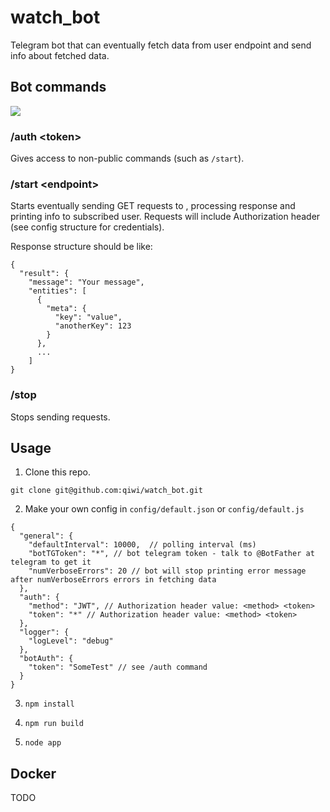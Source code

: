 # watch_bot
Telegram bot that can eventually fetch data from user endpoint and send info about fetched data.

## Bot commands

![](https://github.com/qiwi/watch_bot/blob/master/bot_message_example.png?raw=true)

### /auth \<token\>
Gives access to non-public commands (such as ``/start``).

### /start \<endpoint\>
Starts eventually sending GET requests to <endponint>, processing response and printing info to subscribed user.
Requests will include Authorization header (see config structure for credentials).

Response structure should be like:

```
{
  "result": {
    "message": "Your message",
    "entities": [
      {
        "meta": {
          "key": "value",
          "anotherKey": 123
        }
      },
      ...
    ]
}
```
 
### /stop
Stops sending requests.

## Usage

1. Clone this repo.
```
git clone git@github.com:qiwi/watch_bot.git
```
2. Make your own config in ``config/default.json`` or ``config/default.js``

```
{
  "general": {
    "defaultInterval": 10000,  // polling interval (ms)
    "botTGToken": "*", // bot telegram token - talk to @BotFather at telegram to get it
    "numVerboseErrors": 20 // bot will stop printing error message after numVerboseErrors errors in fetching data
  },
  "auth": {
    "method": "JWT", // Authorization header value: <method> <token>
    "token": "*" // Authorization header value: <method> <token>
  },
  "logger": {
    "logLevel": "debug"
  },
  "botAuth": {
    "token": "SomeTest" // see /auth command
  }
}
```

3. ``npm install``

4. ``npm run build``

5. ``node app``

## Docker
TODO
